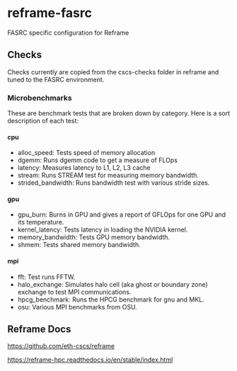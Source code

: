# reframe-fasrc
FASRC specific configuration for Reframe

## Checks
Checks currently are copied from the cscs-checks folder in reframe and tuned to the FASRC environment.

### Microbenchmarks
These are benchmark tests that are broken down by category.  Here is a sort description of each test:

#### cpu
* alloc_speed: Tests speed of memory allocation
* dgemm: Runs dgemm code to get a measure of FLOps
* latency: Measures latency to L1, L2, L3 cache
* stream: Runs STREAM test for measuring memory bandwidth.
* strided_bandwidth: Runs bandwidth test with various stride sizes.

#### gpu
* gpu_burn: Burns in GPU and gives a report of GFLOps for one GPU and its temperature.
* kernel_latency: Tests latency in loading the NVIDIA kernel.
* memory_bandwidth: Tests GPU memory bandwidth.
* shmem: Tests shared memory bandwidth.

#### mpi
* fft: Test runs FFTW.
* halo_exchange: Simulates halo cell (aka ghost or boundary zone) exchange to test MPI communications.
* hpcg_benchmark: Runs the HPCG benchmark for gnu and MKL.
* osu: Various MPI benchmarks from OSU.

## Reframe Docs
https://github.com/eth-cscs/reframe

https://reframe-hpc.readthedocs.io/en/stable/index.html

